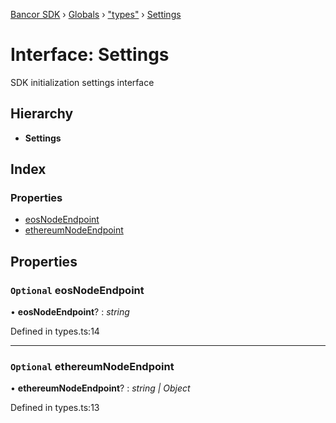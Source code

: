[Bancor SDK](../README.md) › [Globals](../globals.md) › ["types"](../modules/_types_.md) › [Settings](_types_.settings.md)

# Interface: Settings

SDK initialization settings interface

## Hierarchy

* **Settings**

## Index

### Properties

* [eosNodeEndpoint](_types_.settings.md#optional-eosnodeendpoint)
* [ethereumNodeEndpoint](_types_.settings.md#optional-ethereumnodeendpoint)

## Properties

### `Optional` eosNodeEndpoint

• **eosNodeEndpoint**? : *string*

Defined in types.ts:14

___

### `Optional` ethereumNodeEndpoint

• **ethereumNodeEndpoint**? : *string | Object*

Defined in types.ts:13
